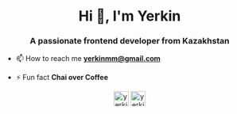 <h1 align="center">Hi 👋, I'm Yerkin</h1>
<h3 align="center">A passionate frontend developer from Kazakhstan</h3>

- 📫 How to reach me **yerkinmm@gmail.com**

- ⚡ Fun fact **Chai over Coffee**

<p align="center">
<a href="https://twitter.com/papahet01" target="blank"><img align="center" src="https://cdn.jsdelivr.net/npm/simple-icons@3.0.1/icons/twitter.svg" alt="yerkinmm" height="30" width="30" /></a>
<a href="https://linkedin.com/in/yerkinmm" target="blank"><img align="center" src="https://cdn.jsdelivr.net/npm/simple-icons@3.0.1/icons/linkedin.svg" alt="yerkinmm" height="30" width="30" /></a>
</p>

